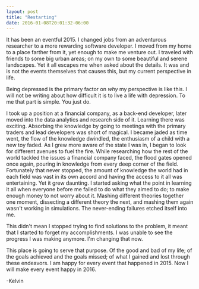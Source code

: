 ```yaml
---
layout: post
title: "Restarting"
date: 2016-01-08T20:01:32-06:00
---
```


It has been an eventful 2015. I changed jobs from an adventurous researcher to a more rewarding software developer. I moved from my home to a place farther from it, yet enough to make me venture out. I traveled with friends to some big urban areas; on my own to some beautiful and serene landscapes. Yet it all escapes me when asked about the details. It was and is not the events themselves that causes this, but my current perspective in life.

Being depressed is the primary factor on *why* my perspective is like this. I will not be writing about how difficult it is to live a life with depression. To me that part is simple. You just do.

I took up a position at a financial company, as a back-end developer, later moved into the data analytics and research side of it. Learning there was exciting. Absorbing the knowledge by going to meetings with the primary traders and lead developers was short of magical. I became jaded as time went, the flow of the knowledge dwindled, the enthusiasm of a child with a new toy faded. As I grew more aware of the state I was in, I began to look for different avenues to fuel the fire. While researching how the rest of the world tackled the issues a financial company faced, the flood gates opened once again, pouring in knowledge from every deep corner of the field. Fortunately that never stopped, the amount of knowledge the world had in each field was vast in its own accord and having the access to it all was entertaining. Yet it grew daunting. I started asking what the point in learning it all when everyone before me failed to do what they aimed to do; to make enough money to not worry about it. Mashing different theories together one moment, dissecting a different theory the next, and mashing them again wasn't working in simulations. The never-ending failures etched itself into me.

This didn't mean I stopped trying to find solutions to the problem, it meant that I started to forget my accomplishments. I was unable to see the progress I was making anymore. I'm changing that now.

This place is going to serve that purpose. Of the good and bad of my life; of the goals achieved and the goals missed; of what I gained and lost through these endeavors. I am happy for every event that happened in 2015. Now I will make every event happy in 2016.

-Kelvin​
